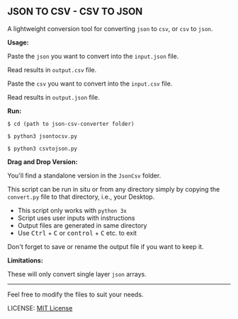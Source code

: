 ## JSON TO CSV - CSV TO JSON

A lightweight conversion tool for converting `json` to `csv`, or `csv` to `json`.

**Usage:**

Paste the `json` you want to convert into the `input.json` file.

Read results in `output.csv` file.

Paste the `csv` you want to convert into the `input.csv` file.

Read results in `output.json` file.

**Run:**

`$ cd (path to json-csv-converter folder)`

`$ python3 jsontocsv.py`

`$ python3 csvtojson.py`

**Drag and Drop Version:**

You'll find a standalone version in the `JsonCsv` folder.

This script can be run in situ or from any directory simply by copying the `convert.py` file to that directory, i.e., your Desktop.

* This script only works with `python 3x`
* Script uses user inputs with instructions
* Output files are generated in same directory
* Use <kbd>Ctrl</kbd> + <kbd>C</kbd> or <kbd>control</kbd> + <kbd>C</kbd> etc. to exit

Don't forget to save or rename the output file if you want to keep it.

**Limitations:**

These will only convert single layer `json` arrays.

***

Feel free to modify the files to suit your needs.

LICENSE: [MIT License](https://github.com/Aquafortis/json-csv-converter/blob/master/LICENSE.txt)
